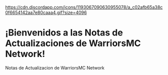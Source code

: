 https://cdn.discordapp.com/icons/1193067090630955078/a_c02afb65a38c0f6654142aa7e80caaa4.gif?size=4096
# ¡Bienvenidos a las Notas de Actualizaciones de WarriorsMC Network!
Notas de Actualizacion de WarriorsMC Network
